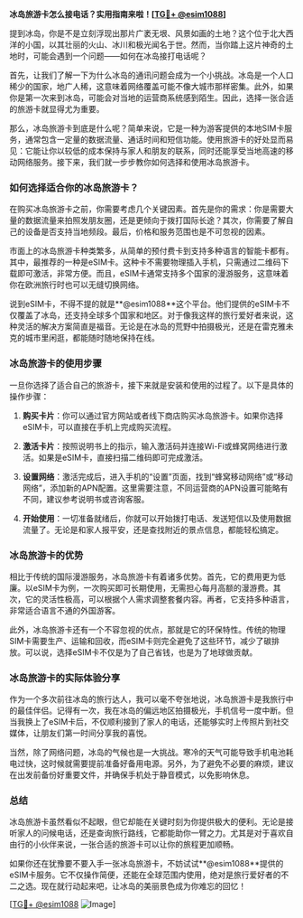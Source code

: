 **冰岛旅游卡怎么接电话？实用指南来啦！[[TG💪+ @esim1088](https://t.me/s/esim1088)]**

提到冰岛，你是不是立刻浮现出那片广袤无垠、风景如画的土地？这个位于北大西洋的小国，以其壮丽的火山、冰川和极光闻名于世。然而，当你踏上这片神奇的土地时，可能会遇到一个问题——如何在冰岛接打电话呢？

首先，让我们了解一下为什么冰岛的通讯问题会成为一个小挑战。冰岛是一个人口稀少的国家，地广人稀，这意味着网络覆盖可能不像大城市那样密集。此外，如果你是第一次来到冰岛，可能会对当地的运营商系统感到陌生。因此，选择一张合适的旅游卡就显得尤为重要。

那么，冰岛旅游卡到底是什么呢？简单来说，它是一种为游客提供的本地SIM卡服务，通常包含一定量的数据流量、通话时间和短信功能。使用旅游卡的好处显而易见：它能让你以较低的成本保持与家人和朋友的联系，同时还能享受当地高速的移动网络服务。接下来，我们就一步步教你如何选择和使用冰岛旅游卡。

### 如何选择适合你的冰岛旅游卡？

在购买冰岛旅游卡之前，你需要考虑几个关键因素。首先是你的需求：你是需要大量的数据流量来拍照发朋友圈，还是更倾向于拨打国际长途？其次，你需要了解自己的设备是否支持当地频段。最后，价格和服务范围也是不可忽视的因素。

市面上的冰岛旅游卡种类繁多，从简单的预付费卡到支持多种语言的智能卡都有。其中，最推荐的一种是eSIM卡。这种卡不需要物理插入手机，只需通过二维码下载即可激活，非常方便。而且，eSIM卡通常支持多个国家的漫游服务，这意味着你在欧洲旅行时也可以无缝切换网络。

说到eSIM卡，不得不提的就是**@esim1088**这个平台。他们提供的eSIM卡不仅覆盖了冰岛，还支持全球多个国家和地区。对于像我这样的旅行爱好者来说，这种灵活的解决方案简直是福音。无论是在冰岛的荒野中拍摄极光，还是在雷克雅未克的城市里闲逛，都能随时随地保持在线。

### 冰岛旅游卡的使用步骤

一旦你选择了适合自己的旅游卡，接下来就是安装和使用的过程了。以下是具体的操作步骤：

1. **购买卡片**：你可以通过官方网站或者线下商店购买冰岛旅游卡。如果你选择eSIM卡，可以直接在手机上完成购买流程。
   
2. **激活卡片**：按照说明书上的指示，输入激活码并连接Wi-Fi或蜂窝网络进行激活。如果是eSIM卡，直接扫描二维码即可完成激活。

3. **设置网络**：激活完成后，进入手机的“设置”页面，找到“蜂窝移动网络”或“移动网络”，添加新的APN配置。这里需要注意，不同运营商的APN设置可能略有不同，建议参考说明书或咨询客服。

4. **开始使用**：一切准备就绪后，你就可以开始拨打电话、发送短信以及使用数据流量了。无论是和家人报平安，还是查找附近的景点信息，都能轻松搞定。

### 冰岛旅游卡的优势

相比于传统的国际漫游服务，冰岛旅游卡有着诸多优势。首先，它的费用更为低廉。以eSIM卡为例，一次购买即可长期使用，无需担心每月高额的漫游费。其次，它的灵活性极高，可以根据个人需求调整套餐内容。再者，它支持多种语言，非常适合语言不通的外国游客。

此外，冰岛旅游卡还有一个不容忽视的优点，那就是它的环保特性。传统的物理SIM卡需要生产、运输和回收，而eSIM卡则完全避免了这些环节，减少了碳排放。可以说，选择eSIM卡不仅是为了自己省钱，也是为了地球做贡献。

### 冰岛旅游卡的实际体验分享

作为一个多次前往冰岛的旅行达人，我可以毫不夸张地说，冰岛旅游卡是我旅行中的最佳伴侣。记得有一次，我在冰岛的偏远地区拍摄极光，手机信号一度中断。但当我换上了eSIM卡后，不仅顺利接到了家人的电话，还能够实时上传照片到社交媒体，让朋友们第一时间分享我的喜悦。

当然，除了网络问题，冰岛的气候也是一大挑战。寒冷的天气可能导致手机电池耗电过快，这时候就需要提前准备好备用电源。另外，为了避免不必要的麻烦，建议在出发前备份好重要文件，并确保手机处于静音模式，以免影响休息。

### 总结

冰岛旅游卡虽然看似不起眼，但它却能在关键时刻为你提供极大的便利。无论是接听家人的问候电话，还是查询旅行路线，它都能助你一臂之力。尤其是对于喜欢自由行的小伙伴来说，一张合适的旅游卡可以让你的旅程更加顺畅。

如果你还在犹豫要不要入手一张冰岛旅游卡，不妨试试**@esim1088**提供的eSIM卡服务。它不仅操作简便，还能在全球范围内使用，绝对是旅行爱好者的不二之选。现在就行动起来吧，让冰岛的美丽景色成为你难忘的回忆！

[[TG💪+ @esim1088](https://t.me/s/esim1088) ![Image](https://i.postimg.cc/4NQfJmqS/Snipaste-2025-05-13-00-14-12.png)]